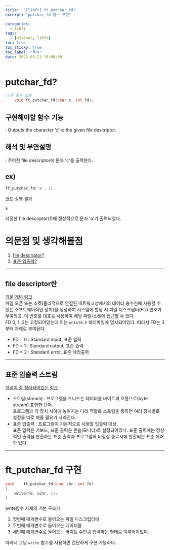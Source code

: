 ```yaml
---
title:  "[libft] ft_putchar_fd"
excerpt: "putchar_fd 함수 구현"

categories:
  - libft
tags:
  - [42seoul, libft]
toc: true
toc_sticky: true
toc_label: "목차"
date: 2022.03.21 18:00:00
---
```


# putchar_fd?

```c
//원 함수 없음
    void ft_putchar_fd(char c, int fd);
```

## 구현해야할 함수 기능    
:  Outputs the character ’c’ to the given file descriptor.    

## 해석 및 부연설명    
:  주어진 file descriptor에 문자 'c'를 출력한다.    

## ex)    
```c
ft_putchar_fd('a', 1);

```
코드 실행 결과
```c
a
```
지정한 file descriptor(1)에 정상적으로 문자 'a'가 출력되었다.    

# 의문점 및 생각해볼점    
1. [file descriptor?](#file-descriptor란)
2. [표준 입출력?](#표준-입출력-스트림)

***

## file descriptor란
[기본 개념 링크](https://code4human.tistory.com/123)    
파일 오픈 또는 소켓(물리적으로 연결된 네트워크상에서의 데이터 송수신에 사용할 수 있는 소프트웨어적인 장치)을 생성하여 시스템에 할당 시 파일 디스크립터(FD) 번호가 부여되고, 이 번호를 대표로 사용하여 해당 파일/소켓에 접근할 수 있다.    
FD 0, 1, 2는 고정되어있는데 이는 `unistd.h` 헤더파일에 명시되어있다. 따라서 FD는 3부터 차례로 부여된다.    
* FD = 0 : Standard input, 표준 입력    
* FD = 1 : Standard output, 표준 출력    
* FD = 2 : Standard error, 표준 에러출력    

***

## 표준 입출력 스트림
[개념이 잘 정리되어있는 링크](https://shoark7.github.io/programming/knowledge/what-is-standard-stream)    
* 스트림(stream) :  프로그램을 드나드는 데이터를 바이트의 흐름으로(byte stream) 표현한 단어.    
프로그램과 각 장치 사이에 놓여지는 다리 역할로 스트림을 통하면 여러 장치별로 설정을 따로 해줄 필요가 사라진다.    
* 표준 입출력 : 프로그램이 기본적으로 사용할 입출력 대상.    
표준 입력은 키보드, 표준 출력은 콘솔(모니터)로 설정되어있다. 표준 출력에는 정상적인 출력을 반환하는 표준 출력과 프로그램의 비정상 종료시에 반환되는 표준 에러가 있다.    

***

# ft_putchar_fd 구현

```c
void	ft_putchar_fd(char chr, int fd)
{
	write(fd, &chr, 1);
}

```
write함수 자체의 기본 구조가 
1. 첫번째 매개변수로 들어오는 파일 디스크립터에 
2. 두번째 매개변수로 들어오는 데이터를 
3. 세번째 매개변수로 들어오는 바이트 수만큼 입력하는 형태로 이루어져있다.    

따라서 그냥 `write` 함수를 사용하면 간단하게 구현 가능하다.    

